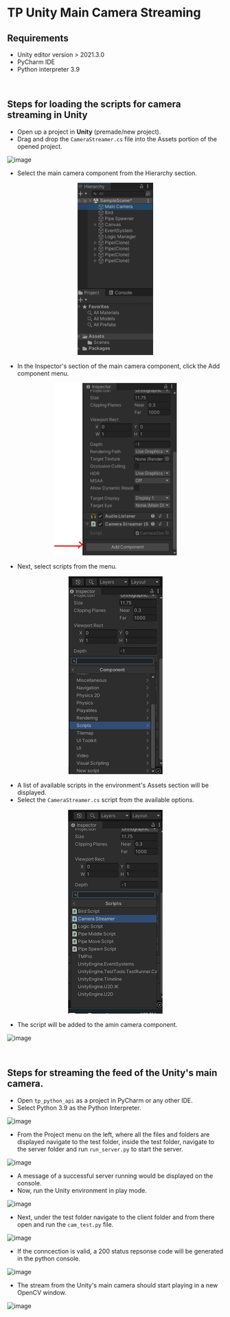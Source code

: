 
# TP Unity Main Camera Streaming

## Requirements
- Unity editor version > 2021.3.0
- PyCharm IDE
- Python interpreter 3.9

<br>

## Steps for loading the scripts for camera streaming in Unity

- Open up a project in **Unity** (premade/new project).
- Drag and drop the `CameraStreamer.cs` file into the Assets portion of the opened project.

![image](https://user-images.githubusercontent.com/101527504/234135225-74f93c83-f974-4c3d-919c-ea377dad05c6.png)

- Select the main camera component from the Hierarchy section.

<p align="center">
  <img width="176" height="400" src="https://github.com/kgdash116/Unity-Main-Camera-Streaming/blob/main/images/hieracrchy.png?raw=true">
</p>


- In the Inspector's section of the main camera component, click the Add component menu.

<p align="center">
  <img width="286" height="400" src="https://github.com/kgdash116/Unity-Main-Camera-Streaming/blob/main/images/add%20component.png?raw=true">
</p>




- Next, select scripts from the menu.

<p align="center">
  <img  src="https://github.com/kgdash116/Unity-Main-Camera-Streaming/blob/main/images/scripts.png?raw=true">
</p>



- A list of available scripts in the environment's Assets section will be displayed.
- Select the `CameraStreamer.cs` script from the available options.


<p align="center">
  <img  src="https://github.com/kgdash116/Unity-Main-Camera-Streaming/blob/main/images/camera%20streamer.png?raw=true">
</p>



- The script will be added to the amin camera component.

![image](https://user-images.githubusercontent.com/101527504/234135615-e874523e-578a-4e68-b73b-b986a92e8abf.png)


<br> 

## Steps for streaming the feed of the Unity's main camera.

- Open `tp_python_api` as a project in PyCharm or any other IDE.
- Select Python 3.9 as the Python Interpreter.

![image](https://user-images.githubusercontent.com/101527504/234138232-aba0c1fb-6d83-4754-b284-f95ea807b25c.png)

- From the Project menu on the left, where all the files and folders are displayed navigate to the test folder, inside the test    folder, navigate to the server folder and run `run_server.py` to start the server.

![image](https://user-images.githubusercontent.com/101527504/234135821-28854470-04b5-44ed-8bbb-e8c41a7335d8.png)

- A message of a successful server running would be displayed on the console.
- Now, run the  Unity environment in play mode.

![image](https://user-images.githubusercontent.com/101527504/234135911-d18c4118-289a-4451-98b7-1b50cdc7d6a5.png)

- Next, under the test folder navigate to the client folder and from there open and run the `cam_test.py` file.

![image](https://user-images.githubusercontent.com/101527504/234135968-7d25296d-9fa2-4c07-851c-39a41c31fa43.png)

- If the conncection is valid, a 200 status repsonse code will be generated in the python console.

![image](https://user-images.githubusercontent.com/101527504/234136060-a8d2469d-fc53-469a-ab44-bc2de3f21223.png)

- The stream from the Unity's main camera should start playing in a new OpenCV window.

![image](https://user-images.githubusercontent.com/101527504/234136088-d7c5ce30-a034-4f14-bad9-9bc087786045.png)
